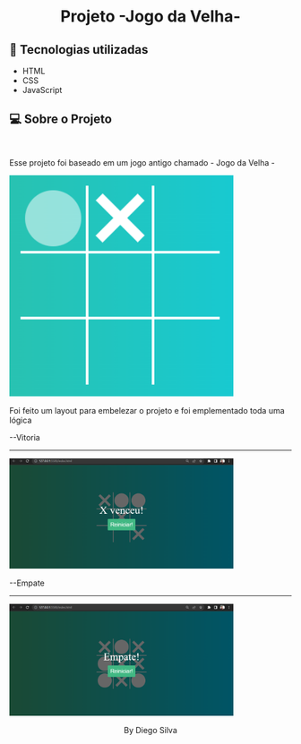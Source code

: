 <h1 align="center"> Projeto -Jogo da Velha- </h1>

## 🚀 Tecnologias utilizadas

- HTML
- CSS
- JavaScript

## 💻 Sobre o Projeto

<br>

 <p>Esse projeto foi baseado em um jogo antigo chamado - Jogo da Velha -</p>
    <img alt="Image do projeto" title="Jogo da Velha" src="./images-readme/image-1.png" width="400px" />

<br>

<p> Foi feito um layout para embelezar o projeto e foi emplementado toda uma lógica </p>
--Vitoria 
<hr>   
 <img alt="Image do projeto" title="Jogo da Velha" src="./images-readme/image-2.png" width="400px" />

<br>

--Empate

<hr>
 <img alt="Image do projeto" title="Jogo da Velha" src="./images-readme/image-3.png" width="400px" />

<p align="center"> By Diego Silva </p>
